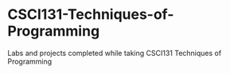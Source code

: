 # CSCI131-Techniques-of-Programming
Labs and projects completed while taking CSCI131 Techniques of Programming
